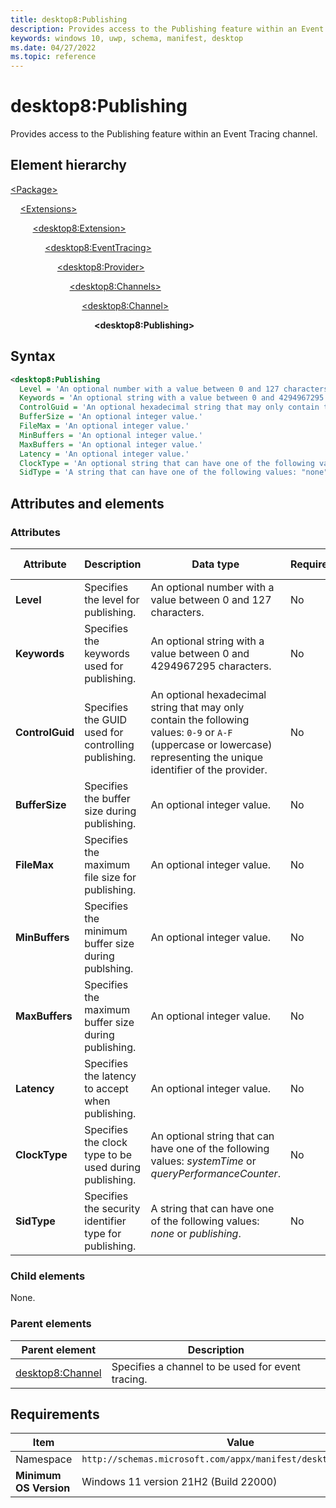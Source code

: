 ```yaml
---
title: desktop8:Publishing
description: Provides access to the Publishing feature within an Event Tracing channel.
keywords: windows 10, uwp, schema, manifest, desktop
ms.date: 04/27/2022
ms.topic: reference
---
```


# desktop8:Publishing

Provides access to the Publishing feature within an Event Tracing channel.

## Element hierarchy

[\<Package\>](element-package.md)

&nbsp;&nbsp;&nbsp;&nbsp;[\<Extensions\>](element-extensions.md)

&nbsp;&nbsp;&nbsp;&nbsp; &nbsp;&nbsp;&nbsp;&nbsp;[\<desktop8:Extension\>](element-desktop8-extension.md)

&nbsp;&nbsp;&nbsp;&nbsp; &nbsp;&nbsp;&nbsp;&nbsp; &nbsp;&nbsp;&nbsp;&nbsp;[\<desktop8:EventTracing\>](element-desktop8-eventtracing.md)

&nbsp;&nbsp;&nbsp;&nbsp; &nbsp;&nbsp;&nbsp;&nbsp; &nbsp;&nbsp;&nbsp;&nbsp; &nbsp;&nbsp;&nbsp;&nbsp;[\<desktop8:Provider\>](element-desktop8-provider.md)

&nbsp;&nbsp;&nbsp;&nbsp; &nbsp;&nbsp;&nbsp;&nbsp; &nbsp;&nbsp;&nbsp;&nbsp; &nbsp;&nbsp;&nbsp;&nbsp; &nbsp;&nbsp;&nbsp;&nbsp;[\<desktop8:Channels\>](element-desktop8-channels.md)

&nbsp;&nbsp;&nbsp;&nbsp; &nbsp;&nbsp;&nbsp;&nbsp; &nbsp;&nbsp;&nbsp;&nbsp; &nbsp;&nbsp;&nbsp;&nbsp; &nbsp;&nbsp;&nbsp;&nbsp; &nbsp;&nbsp;&nbsp;&nbsp;[\<desktop8:Channel\>](element-desktop8-channel.md)

&nbsp;&nbsp;&nbsp;&nbsp; &nbsp;&nbsp;&nbsp;&nbsp; &nbsp;&nbsp;&nbsp;&nbsp; &nbsp;&nbsp;&nbsp;&nbsp; &nbsp;&nbsp;&nbsp;&nbsp; &nbsp;&nbsp;&nbsp;&nbsp; &nbsp;&nbsp;&nbsp;&nbsp;**\<desktop8:Publishing\>**

## Syntax

```xml
<desktop8:Publishing
  Level = 'An optional number with a value between 0 and 127 characters.'
  Keywords = 'An optional string with a value between 0 and 4294967295 characters.'
  ControlGuid = 'An optional hexadecimal string that may only contain the following values: "0-9" or "A-F" (uppercase or lowercase) representing the unique identifier of the provider.'
  BufferSize = 'An optional integer value.'
  FileMax = 'An optional integer value.'
  MinBuffers = 'An optional integer value.'
  MaxBuffers = 'An optional integer value.'
  Latency = 'An optional integer value.'
  ClockType = 'An optional string that can have one of the following values: "systemTime" or "queryPerformanceCounter".'
  SidType = 'A string that can have one of the following values: "none" or "publishing".' />
```

## Attributes and elements

### Attributes

| Attribute | Description | Data type | Required | Default value |
|-|-|-|-|-|
| **Level** | Specifies the level for publishing. | An optional number with a value between 0 and 127 characters. | No |  |
| **Keywords** | Specifies the keywords used for publishing. | An optional string with a value between 0 and 4294967295 characters. | No |  |
| **ControlGuid** | Specifies the GUID used for controlling publishing. | An optional hexadecimal string that may only contain the following values: `0-9` or `A-F` (uppercase or lowercase) representing the unique identifier of the provider. | No |  |
| **BufferSize** | Specifies the buffer size during publishing. | An optional integer value. | No |  |
| **FileMax** | Specifies the maximum file size for publishing. | An optional integer value. | No |  |
| **MinBuffers** | Specifies the minimum buffer size during publshing. | An optional integer value. | No |  |
| **MaxBuffers** | Specifies the maximum buffer size during publishing. | An optional integer value. | No |  |
| **Latency** | Specifies the latency to accept when publishing. | An optional integer value. | No |  |
| **ClockType** | Specifies the clock type to be used during publishing. | An optional string that can have one of the following values: *systemTime* or *queryPerformanceCounter*. | No |  |
| **SidType** | Specifies the security identifier type for publishing. | A string that can have one of the following values: *none* or *publishing*. | No |  |

### Child elements

None.

### Parent elements

| Parent element | Description |
|-|-|
| [desktop8:Channel](element-desktop8-channel.md) | Specifies a channel to be used for event tracing. |

## Requirements

| Item  | Value  |
|--|--|
| Namespace | `http://schemas.microsoft.com/appx/manifest/desktop/windows10/8` |
| **Minimum OS Version** | Windows 11 version 21H2 (Build 22000) |
